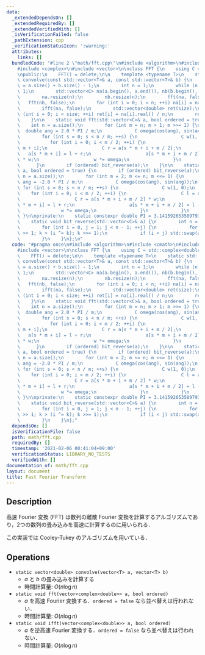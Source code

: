 ```yaml
---
data:
  _extendedDependsOn: []
  _extendedRequiredBy: []
  _extendedVerifiedWith: []
  _isVerificationFailed: false
  _pathExtension: cpp
  _verificationStatusIcon: ':warning:'
  attributes:
    links: []
  bundledCode: "#line 2 \"math/fft.cpp\"\n#include <algorithm>\n#include <cmath>\n\
    #include <complex>\n#include <vector>\n\nclass FFT {\n    using C = std::complex<double>;\n\
    \npublic:\n    FFT() = delete;\n\n    template <typename T>\n    static std::vector<double>\
    \ convolve(const std::vector<T>& a, const std::vector<T>& b) {\n        int size\
    \ = a.size() + b.size() - 1;\n        int n = 1;\n        while (n < size) n <<=\
    \ 1;\n        std::vector<C> na(a.begin(), a.end()), nb(b.begin(), b.end());\n\
    \        na.resize(n);\n        nb.resize(n);\n        fft(na, false);\n     \
    \   fft(nb, false);\n        for (int i = 0; i < n; ++i) na[i] = na[i] * nb[i];\n\
    \        ifft(na, false);\n        std::vector<double> ret(size);\n        for\
    \ (int i = 0; i < size; ++i) ret[i] = na[i].real() / n;\n        return ret;\n\
    \    }\n\n    static void fft(std::vector<C>& a, bool ordered = true) {\n    \
    \    int n = a.size();\n        for (int m = n; m > 1; m >>= 1) {\n          \
    \  double ang = 2.0 * PI / m;\n            C omega(cos(ang), sin(ang));\n    \
    \        for (int s = 0; s < n / m; ++s) {\n                C w(1, 0);\n     \
    \           for (int i = 0; i < m / 2; ++i) {\n                    C l = a[s *\
    \ m + i];\n                    C r = a[s * m + i + m / 2];\n                 \
    \   a[s * m + i] = l + r;\n                    a[s * m + i + m / 2] = (l - r)\
    \ * w;\n                    w *= omega;\n                }\n            }\n  \
    \      }\n        if (ordered) bit_reverse(a);\n    }\n\n    static void ifft(std::vector<C>&\
    \ a, bool ordered = true) {\n        if (ordered) bit_reverse(a);\n        int\
    \ n = a.size();\n        for (int m = 2; m <= n; m <<= 1) {\n            double\
    \ ang = -2.0 * PI / m;\n            C omega(cos(ang), sin(ang));\n           \
    \ for (int s = 0; s < n / m; ++s) {\n                C w(1, 0);\n            \
    \    for (int i = 0; i < m / 2; ++i) {\n                    C l = a[s * m + i];\n\
    \                    C r = a[s * m + i + m / 2] * w;\n                    a[s\
    \ * m + i] = l + r;\n                    a[s * m + i + m / 2] = l - r;\n     \
    \               w *= omega;\n                }\n            }\n        }\n   \
    \ }\n\nprivate:\n    static constexpr double PI = 3.14159265358979323846;\n\n\
    \    static void bit_reverse(std::vector<C>& a) {\n        int n = a.size();\n\
    \        for (int i = 0, j = 1; j < n - 1; ++j) {\n            for (int k = n\
    \ >> 1; k > (i ^= k); k >>= 1);\n            if (i < j) std::swap(a[i], a[j]);\n\
    \        }\n    }\n};\n"
  code: "#pragma once\n#include <algorithm>\n#include <cmath>\n#include <complex>\n\
    #include <vector>\n\nclass FFT {\n    using C = std::complex<double>;\n\npublic:\n\
    \    FFT() = delete;\n\n    template <typename T>\n    static std::vector<double>\
    \ convolve(const std::vector<T>& a, const std::vector<T>& b) {\n        int size\
    \ = a.size() + b.size() - 1;\n        int n = 1;\n        while (n < size) n <<=\
    \ 1;\n        std::vector<C> na(a.begin(), a.end()), nb(b.begin(), b.end());\n\
    \        na.resize(n);\n        nb.resize(n);\n        fft(na, false);\n     \
    \   fft(nb, false);\n        for (int i = 0; i < n; ++i) na[i] = na[i] * nb[i];\n\
    \        ifft(na, false);\n        std::vector<double> ret(size);\n        for\
    \ (int i = 0; i < size; ++i) ret[i] = na[i].real() / n;\n        return ret;\n\
    \    }\n\n    static void fft(std::vector<C>& a, bool ordered = true) {\n    \
    \    int n = a.size();\n        for (int m = n; m > 1; m >>= 1) {\n          \
    \  double ang = 2.0 * PI / m;\n            C omega(cos(ang), sin(ang));\n    \
    \        for (int s = 0; s < n / m; ++s) {\n                C w(1, 0);\n     \
    \           for (int i = 0; i < m / 2; ++i) {\n                    C l = a[s *\
    \ m + i];\n                    C r = a[s * m + i + m / 2];\n                 \
    \   a[s * m + i] = l + r;\n                    a[s * m + i + m / 2] = (l - r)\
    \ * w;\n                    w *= omega;\n                }\n            }\n  \
    \      }\n        if (ordered) bit_reverse(a);\n    }\n\n    static void ifft(std::vector<C>&\
    \ a, bool ordered = true) {\n        if (ordered) bit_reverse(a);\n        int\
    \ n = a.size();\n        for (int m = 2; m <= n; m <<= 1) {\n            double\
    \ ang = -2.0 * PI / m;\n            C omega(cos(ang), sin(ang));\n           \
    \ for (int s = 0; s < n / m; ++s) {\n                C w(1, 0);\n            \
    \    for (int i = 0; i < m / 2; ++i) {\n                    C l = a[s * m + i];\n\
    \                    C r = a[s * m + i + m / 2] * w;\n                    a[s\
    \ * m + i] = l + r;\n                    a[s * m + i + m / 2] = l - r;\n     \
    \               w *= omega;\n                }\n            }\n        }\n   \
    \ }\n\nprivate:\n    static constexpr double PI = 3.14159265358979323846;\n\n\
    \    static void bit_reverse(std::vector<C>& a) {\n        int n = a.size();\n\
    \        for (int i = 0, j = 1; j < n - 1; ++j) {\n            for (int k = n\
    \ >> 1; k > (i ^= k); k >>= 1);\n            if (i < j) std::swap(a[i], a[j]);\n\
    \        }\n    }\n};"
  dependsOn: []
  isVerificationFile: false
  path: math/fft.cpp
  requiredBy: []
  timestamp: '2021-02-06 00:41:04+09:00'
  verificationStatus: LIBRARY_NO_TESTS
  verifiedWith: []
documentation_of: math/fft.cpp
layout: document
title: Fast Fourier Transform
---
```


## Description

高速 Fourier 変換 (FFT) は数列の離散 Fourier 変換を計算するアルゴリズムであり，2つの数列の畳み込みを高速に計算するのに用いられる．

この実装では Cooley-Tukey のアルゴリズムを用いている．

## Operations

- `static vector<double> convolve(vector<T> a, vector<T> b)`
    - $a$ と $b$ の畳み込みを計算する
    - 時間計算量: $O(n\log n)$
- `static void fft(vector<complex<double>> a, bool ordered)`
    - $a$ を高速 Fourier 変換する．`ordered = false` なら並べ替えは行われない．
    - 時間計算量: $O(n\log n)$
- `static void ifft(vector<complex<double>> a, bool ordered)`
    - $a$ を逆高速 Fourier 変換する．`ordered = false` なら並べ替えは行われない．
    - 時間計算量: $O(n\log n)$